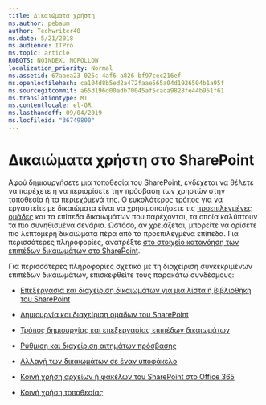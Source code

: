 ```yaml
---
title: Δικαιώματα χρήστη
ms.author: pebaum
author: Techwriter40
ms.date: 5/21/2018
ms.audience: ITPro
ms.topic: article
ROBOTS: NOINDEX, NOFOLLOW
localization_priority: Normal
ms.assetid: 67aaea23-025c-4af6-a826-bf97cec216ef
ms.openlocfilehash: ca104d8b5ed2a472faae565a04d1926504b1a95f
ms.sourcegitcommit: a65d196d00adb70045af5caca9828fe44b951f61
ms.translationtype: MT
ms.contentlocale: el-GR
ms.lasthandoff: 09/04/2019
ms.locfileid: "36749800"
---
```

# <a name="user-permissions-in-sharepoint"></a>Δικαιώματα χρήστη στο SharePoint

Αφού δημιουργήσετε μια τοποθεσία του SharePoint, ενδέχεται να θέλετε να παρέχετε ή να περιορίσετε την πρόσβαση των χρηστών στην τοποθεσία ή τα περιεχόμενά της. Ο ευκολότερος τρόπος για να εργαστείτε με δικαιώματα είναι να χρησιμοποιήσετε τις [προεπιλεγμένες ομάδες](https://docs.microsoft.com/sharepoint/default-sharepoint-groups) και τα επίπεδα δικαιωμάτων που παρέχονται, τα οποία καλύπτουν τα πιο συνηθισμένα σενάρια. Ωστόσο, αν χρειάζεται, μπορείτε να ορίσετε πιο λεπτομερή δικαιώματα πέρα από τα προεπιλεγμένα επίπεδα. Για περισσότερες πληροφορίες, ανατρέξτε [στο στοιχείο κατανόηση των επιπέδων δικαιωμάτων στο SharePoint](https://docs.microsoft.com/sharepoint/understanding-permission-levels).

Για περισσότερες πληροφορίες σχετικά με τη διαχείριση συγκεκριμένων επιπέδων δικαιωμάτων, επισκεφθείτε τους παρακάτω συνδέσμους:

- [Επεξεργασία και διαχείριση δικαιωμάτων για μια λίστα ή βιβλιοθήκη του SharePoint](https://support.office.com/article/customize-permissions-for-a-sharepoint-list-or-library-02d770f3-59eb-4910-a608-5f84cc297782)

- [Δημιουργία και διαχείριση ομάδων του SharePoint](https://docs.microsoft.com/sharepoint/customize-sharepoint-site-permissions)

- [Τρόπος δημιουργίας και επεξεργασίας επιπέδων δικαιωμάτων](https://docs.microsoft.com/sharepoint/how-to-create-and-edit-permission-levels)

- [Ρύθμιση και διαχείριση αιτημάτων πρόσβασης](https://support.office.com/article/set-up-and-manage-access-requests-94b26e0b-2822-49d4-929a-8455698654b3)

- [Αλλαγή των δικαιωμάτων σε έναν υποφάκελο](https://support.office.com/article/change-the-permissions-on-a-subfolder-5427bd7c-f20a-4f75-8cf2-5359dd45a1a6)

- [Κοινή χρήση αρχείων ή φακέλων του SharePoint στο Office 365](https://support.office.com/article/share-sharepoint-files-or-folders-1fe37332-0f9a-4719-970e-d2578da4941c)

- [Κοινή χρήση τοποθεσίας](https://support.office.com/article/share-a-site-958771a8-d041-4eb8-b51c-afea2eae3658)
